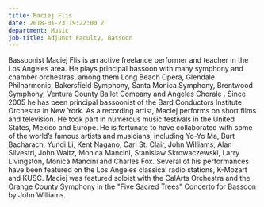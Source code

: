 ```yaml
---
title: Maciej Flis
date: 2018-01-23 19:22:00 Z
department: Music
job-title: Adjunct Faculty, Bassoon
---
```


Bassoonist Maciej Flis is an active freelance performer and teacher in the Los Angeles area. He plays principal bassoon with many symphony and chamber orchestras, among them Long Beach Opera, Glendale Philharmonic, Bakersfield Symphony, Santa Monica Symphony, Brentwood Symphony, Ventura County Ballet Company and Angeles Chorale . Since 2005 he has been principal bassoonist of the Bard Conductors Institute Orchestra in New York. As a recording artist, Maciej performs on short films and television. He took part in numerous music festivals in the United States, Mexico and Europe. He is fortunate to have collaborated with some of the world’s famous artists and musicians, including Yo-Yo Ma, Burt Bacharach, Yundi Li, Kent Nagano, Carl St. Clair, John Williams, Alan Silvestri, John Waltz, Monica Mancini, Stanislaw Skrowaczewski, Larry Livingston, Monica Mancini and Charles Fox. Several of his performances have been featured on the Los Angeles classical radio stations, K-Mozart and KUSC. Maciej was featured soloist with the CalArts Orchestra and the Orange County Symphony in the "Five Sacred Trees" Concerto for Bassoon by John Williams.